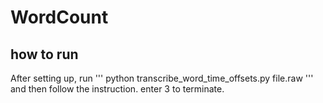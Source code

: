 # WordCount
## how to run
After setting up, run
'''
python transcribe_word_time_offsets.py file.raw
'''
and then follow the instruction.
enter 3 to terminate.
